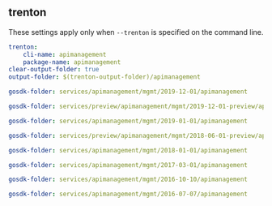 
## trenton

These settings apply only when `--trenton` is specified on the command line.

``` yaml $(trenton)
trenton:
    cli-name: apimanagement
    package-name: apimanagement
clear-output-folder: true
output-folder: $(trenton-output-folder)/apimanagement
```

``` yaml $(tag) == 'package-2019-12' && $(trenton)
gosdk-folder: services/apimanagement/mgmt/2019-12-01/apimanagement
```

``` yaml $(tag) == 'package-preview-2019-12' && $(trenton)
gosdk-folder: services/preview/apimanagement/mgmt/2019-12-01-preview/apimanagement
```

``` yaml $(tag) == 'package-2019-01' && $(trenton)
gosdk-folder: services/apimanagement/mgmt/2019-01-01/apimanagement
```

``` yaml $(tag) == 'package-2018-06-preview' && $(trenton)
gosdk-folder: services/preview/apimanagement/mgmt/2018-06-01-preview/apimanagement
```

``` yaml $(tag) == 'package-2018-01' && $(trenton)
gosdk-folder: services/apimanagement/mgmt/2018-01-01/apimanagement
```

``` yaml $(tag) == 'package-2017-03' && $(trenton)
gosdk-folder: services/apimanagement/mgmt/2017-03-01/apimanagement
```

``` yaml $(tag) == 'package-2016-10' && $(trenton)
gosdk-folder: services/apimanagement/mgmt/2016-10-10/apimanagement
```

``` yaml $(tag) == 'package-2016-07' && $(trenton)
gosdk-folder: services/apimanagement/mgmt/2016-07-07/apimanagement
```
